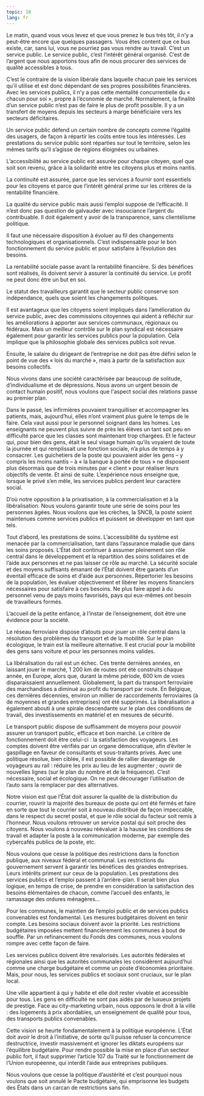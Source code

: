 ```yaml
---
topic: 10
lang: fr
---
```

Le matin, quand vous vous levez et que vous prenez le bus très tôt, il n’y a
peut-être encore que quelques passagers. Vous êtes content que ce bus existe,
car, sans lui, vous ne pourriez pas vous rendre au travail. C’est un service
public. Le service public, c’est l’intérêt général organisé. C’est de l’argent
que nous apportons tous afin de nous procurer des services de qualité
accessibles à tous.

C’est le contraire de la vision libérale dans laquelle chacun paie les
services qu’il utilise et est donc dépendant de ses propres possibilités
financières. Avec les services publics, il n’y a pas cette mentalité
concurrentielle du « chacun pour soi », propre à l’économie de marché.
Normalement, la finalité d’un service public n’est pas de faire le plus de
profit possible. Il y a un transfert de moyens depuis les secteurs à marge
bénéficiaire vers les secteurs déficitaires.

Un service public défend un certain nombre de concepts comme l’égalité des
usagers, de façon à répartir les coûts entre tous les intéressés. Les
prestations du service public sont réparties sur tout le territoire, selon les
mêmes tarifs qu’il s’agisse de régions éloignées ou urbaines.

L’accessibilité au service public est assurée pour chaque citoyen, quel que
soit son revenu, grâce à la solidarité entre les citoyens plus et moins
nantis.

La continuité est assurée, parce que les services à fournir sont essentiels
pour les citoyens et parce que l’intérêt général prime sur les critères de la
rentabilité financière.

La qualité du service public mais aussi l’emploi suppose de l’efficacité. Il
n’est donc pas question de galvauder avec insouciance l’argent du
contribuable. Il doit également y avoir de la transparence, sans clientélisme
politique.

Il faut une nécessaire disposition à évoluer au fil des changements
technologiques et organisationnels. C’est indispensable pour le bon
fonctionnement du service public et pour satisfaire à l’évolution des besoins.

La rentabilité sociale passe avant la rentabilité financière. Si des bénéfices
sont réalisés, ils doivent servir à assurer la continuité du service. Le
profit ne peut donc être un but en soi.

Le statut des travailleurs garantit que le secteur public conserve son
indépendance, quels que soient les changements politiques.

Il est avantageux que les citoyens soient impliqués dans l’amélioration du
service public, avec des commissions citoyennes qui aident à réfléchir sur les
améliorations à apporter aux services communaux, régionaux ou fédéraux. Mais
un meilleur contrôle sur le plan syndical est nécessaire également pour
garantir les services publics pour la population. Cela implique que la
philosophie globale des services publics soit revue.

Ensuite, le salaire du dirigeant de l’entreprise ne doit pas être défini selon
le point de vue des « lois du marché », mais à partir de la satisfaction aux
besoins collectifs.

Nous vivons dans une société caractérisée par beaucoup de solitude,
d’individualisme et de dépressions. Nous avons un urgent besoin de contact
humain positif, nous voulons que l'aspect social des relations passe au
premier plan.

Dans le passé, les infirmières pouvaient tranquilliser et accompagner les
patients, mais, aujourd’hui, elles n’ont vraiment plus guère le temps de le
faire. Cela vaut aussi pour le personnel soignant dans les homes. Les
enseignants ne peuvent plus suivre de près les élèves un tant soit peu en
difficulté parce que les classes sont maintenant trop chargées. Et le facteur
qui, pour bien des gens, était le seul visage humain qu’ils voyaient de toute
la journée et qui remplissait une fonction sociale, n’a plus de temps à y
consacrer. Les guichetiers de la poste qui pouvaient aider les gens – y
compris les moins nantis – à « la banque à portée de tous » ne disposent plus
désormais que de trois minutes par « client » pour réaliser leurs objectifs de
vente. Et ainsi de suite. L’expérience nous enseigne que, lorsque le privé
s’en mêle, les services publics perdent leur caractère social.

D’où notre opposition à la privatisation, à la commercialisation et à la
libéralisation. Nous voulons garantir toute une série de soins pour les
personnes âgées. Nous voulons que les crèches, la SNCB, la poste soient
maintenues comme services publics et puissent se développer en tant que tels.

Tout d’abord, les prestations de soins. L’accessibilité du système est menacée
par la commercialisation, tant dans l’assurance maladie que dans les soins
proposés. L’État doit continuer à assumer pleinement son rôle central dans le
développement et la répartition des soins solidaires et de l’aide aux
personnes et ne pas laisser ce rôle au marché. La sécurité sociale et des
moyens suffisants émanant de l’État doivent être garants d’un éventail
efficace de soins et d’aide aux personnes. Répertorier les besoins de la
population, les évaluer objectivement et libérer les moyens financiers
nécessaires pour satisfaire à ces besoins. Ne plus faire appel à du personnel
venu de pays moins favorisés, pays qui eux-mêmes ont besoin de travailleurs
formés.

L’accueil de la petite enfance, à l’instar de l’enseignement, doit être une
évidence pour la société.

Le réseau ferroviaire dispose d’atouts pour jouer un rôle central dans la
résolution des problèmes du transport et de la mobilité. Sur le plan
écologique, le train est la meilleure alternative. Il est crucial pour la
mobilité des gens sans voiture et pour les personnes moins valides.

La libéralisation du rail est un échec. Ces trente dernières années, en
laissant jouer le marché, 1 200 km de routes ont été construits chaque année,
en Europe, alors que, durant la même période, 600 km de voies disparaissaient
annuellement. Globalement, la part du transport ferroviaire des marchandises a
diminué au profit du transport par route. En Belgique, ces dernières
décennies, environ un millier de raccordements ferroviaires (à de moyennes et
grandes entreprises) ont été supprimés. La libéralisation a également abouti à
une spirale descendante sur le plan des conditions de travail, des
investissements en matériel et en mesures de sécurité.

Le transport public dispose de suffisamment de moyens pour pouvoir assurer un
transport public, efficace et bon marché. Le critère de fonctionnement doit
être celui-ci : la satisfaction des voyageurs. Les comptes doivent être
vérifiés par un organe démocratique, afin d’éviter le gaspillage en faveur de
consultants et sous-traitants privés. Avec une politique résolue, bien ciblée,
il est possible de rallier davantage de voyageurs au rail : réduire les prix
au lieu de les augmenter ; ouvrir de nouvelles lignes (sur le plan du nombre
et de la fréquence). C’est nécessaire, social et écologique. On ne peut
décourager l’utilisation de l’auto sans la remplacer par des alternatives.

Notre vision est que l’État doit assurer la qualité de la distribution du
courrier, rouvrir la majorité des bureaux de poste qui ont été fermés et faire
en sorte que tout le courrier soit à nouveau distribué de façon impeccable,
dans le respect du secret postal, et que le rôle social du facteur soit remis
à l’honneur. Nous voulons retrouver un service postal qui soit proche des
citoyens. Nous voulons à nouveau réévaluer à la hausse les conditions de
travail et adapter la poste à la communication moderne, par exemple des
cybercafés publics de la poste, etc.

Nous voulons que cesse la politique des restrictions dans la fonction
publique, aux niveaux fédéral et communal. Les restrictions du gouvernement
servent à garantir les bénéfices des grandes entreprises. Leurs intérêts
priment sur ceux de la population. Les prestations des services publics et
l’emploi passent à l’arrière-plan. Il serait bien plus logique, en temps de
crise, de prendre en considération la satisfaction des besoins élémentaires de
chacun, comme l’accueil des enfants, le ramassage des ordures ménagères…

Pour les communes, le maintien de l’emploi public et de services publics
convenables est fondamental. Les mesures budgétaires doivent en tenir compte.
Les besoins sociaux doivent avoir la priorité. Les restrictions budgétaires
imposées mettent financièrement les communes à bout de souffle. Par un
refinancement du Fonds des communes, nous voulons rompre avec cette façon de
faire.

Les services publics doivent être revalorisés. Les autorités fédérales et
régionales ainsi que les autorités communales les considèrent aujourd’hui
comme une charge budgétaire et comme un poste d’économies prioritaire. Mais,
pour nous, les services publics et sociaux sont cruciaux, sur le plan local.

Une ville appartient à qui y habite et elle doit rester vivable et accessible
pour tous. Les gens en difficulté ne sont pas aidés par de luxueux projets de
prestige. Face au city-marketing urbain, nous opposons le droit à la ville :
des logements à prix abordables, un enseignement de qualité pour tous, des
transports publics convenables.

Cette vision se heurte fondamentalement à la politique européenne. L’État doit
avoir le droit à l’initiative, de sorte qu’il puisse refuser la concurrence
destructrice, investir massivement et ignorer les diktats européens sur
l’équilibre budgétaire. Pour rendre possible la mise en place d’un secteur
public fort, il faut supprimer l’article 107 du Traité sur le fonctionnement
de l’Union européenne, qui interdit l’aide aux entreprises publiques.

Nous voulons que cesse la politique d’austérité et c’est pourquoi nous voulons
que soit annulé le Pacte budgétaire, qui emprisonne les budgets des États dans
un carcan de restrictions sans fin.


